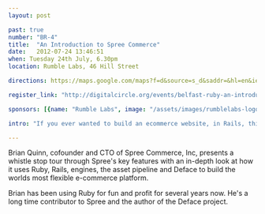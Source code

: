 ```yaml
---
layout: post

past: true
number: "BR-4"
title:  "An Introduction to Spree Commerce"
date:   2012-07-24 13:46:51
when: Tuesday 24th July, 6.30pm
location: Rumble Labs, 46 Hill Street

directions: https://maps.google.com/maps?f=d&source=s_d&saddr=&hl=en&ie=UTF8&layer=c&daddr=54.5929695,-5.9293122

register_link: "http://digitalcircle.org/events/belfast-ruby-an-introduction-to-spree-commerce"

sponsors: [{name: "Rumble Labs", image: "/assets/images/rumblelabs-logo.png", link: "http://rumblelabs.com"}, {name: "Exam Time", image: "/assets/images/examtime-logo.png", link: "http://examtime.com"}, {name: "Spree Commerce", image: "/assets/images/spree-logo.png", link: "http://spreecommerce.com/"} ]

intro: "If you ever wanted to build an ecommerce website, in Rails, this would be a great talk to come along to."

---
```


Brian Quinn, cofounder and CTO of Spree Commerce, Inc, presents a whistle stop tour through Spree's key features with an in-depth look at how it uses Ruby, Rails, engines, the asset pipeline and Deface to build the worlds most flexible e-commerce platform.

Brian has been using Ruby for fun and profit for several years now. He's a long time contributor to Spree and the author of the Deface project.